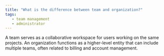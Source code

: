 ```yaml
---
title: "What is the difference between team and organization?"
tags:
   - team management
   - administrator
---
```

A team serves as a collaborative workspace for users working on the same projects. An organization functions as a higher-level entity that can include multiple teams, often related to billing and account management.